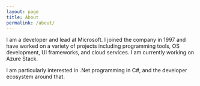 ```yaml
---
layout: page
title: About
permalink: /about/
---
```


I am a developer and lead at Microsoft.  I joined the company in 1997 and have worked on a variety of projects including programming tools, OS development, UI frameworks, and cloud services.  I am currently working on Azure Stack.

I am particularly interested in .Net programming in C#, and the developer ecosystem around that.  
